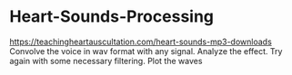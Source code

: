 # Heart-Sounds-Processing
https://teachingheartauscultation.com/heart-sounds-mp3-downloads
Convolve the voice in wav format with any signal. Analyze the effect. Try again with some necessary filtering. Plot the waves
